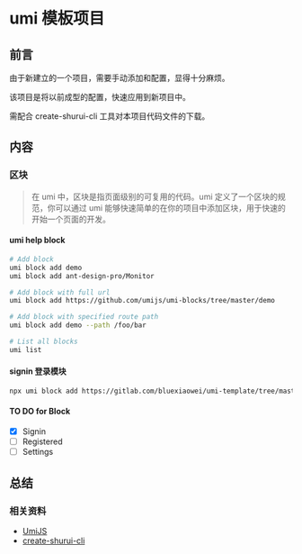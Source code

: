 # umi 模板项目

## 前言

由于新建立的一个项目，需要手动添加和配置，显得十分麻烦。

该项目是将以前成型的配置，快速应用到新项目中。

需配合 create-shurui-cli 工具对本项目代码文件的下载。

## 内容

### 区块

> 在 umi 中，区块是指页面级别的可复用的代码。umi 定义了一个区块的规范，你可以通过 umi 能够快速简单的在你的项目中添加区块，用于快速的开始一个页面的开发。

#### umi help block

```bash
# Add block
umi block add demo
umi block add ant-design-pro/Monitor

# Add block with full url
umi block add https://github.com/umijs/umi-blocks/tree/master/demo

# Add block with specified route path
umi block add demo --path /foo/bar

# List all blocks
umi list
```

#### signin 登录模块

```bash
npx umi block add https://gitlab.com/bluexiaowei/umi-template/tree/master/block/signin
```

#### TO DO for Block

- [x] Signin
- [ ] Registered
- [ ] Settings

## 总结

### 相关资料

- [UmiJS](https://umijs.org)
- [create-shurui-cli](https://gitlab.com/shuruitech/omega-infrastructure/frontend/create-shurui-cli)
